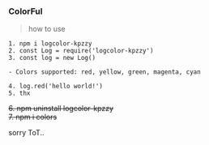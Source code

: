 ### ColorFul

> how to use

```
1. npm i logcolor-kpzzy
2. const Log = require('logcolor-kpzzy')
3. const log = new Log()

- Colors supported: red, yellow, green, magenta, cyan

4. log.red('hello world!')
5. thx 
```
~~6. npm uninstall logcolor-kpzzy~~  
~~7. npm i colors~~

sorry ToT..